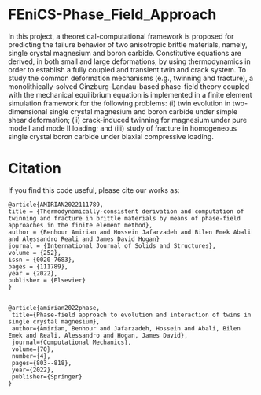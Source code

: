 # FEniCS-Phase_Field_Approach
In this project, a theoretical-computational framework is proposed for predicting the failure behavior of two anisotropic brittle materials, namely, single crystal magnesium and boron carbide. Constitutive equations are derived, in both small and large deformations, by using thermodynamics in order to establish a fully coupled and transient twin and crack system. To study the common deformation mechanisms (e.g., twinning and fracture), a monolithically-solved Ginzburg–Landau-based phase-field theory coupled with the mechanical equilibrium equation is implemented in a finite element simulation framework for the following problems: (i) twin evolution in two-dimensional single crystal magnesium and boron carbide under simple shear deformation; (ii) crack-induced twinning for magnesium under pure mode I and mode II loading; and (iii) study of fracture in homogeneous single crystal boron carbide under biaxial compressive loading.



# Citation
If you find this code useful, please cite our works as:
```
@article{AMIRIAN2022111789,
title = {Thermodynamically-consistent derivation and computation of twinning and fracture in brittle materials by means of phase-field approaches in the finite element method},
author = {Benhour Amirian and Hossein Jafarzadeh and Bilen Emek Abali and Alessandro Reali and James David Hogan}
journal = {International Journal of Solids and Structures},
volume = {252},
issn = {0020-7683},
pages = {111789},
year = {2022},
publisher = {Elsevier}
}


@article{amirian2022phase,
 title={Phase-field approach to evolution and interaction of twins in single crystal magnesium},
 author={Amirian, Benhour and Jafarzadeh, Hossein and Abali, Bilen Emek and Reali, Alessandro and Hogan, James David},
 journal={Computational Mechanics},
 volume={70},
 number={4},
 pages={803--818},
 year={2022},
 publisher={Springer}
}

```
